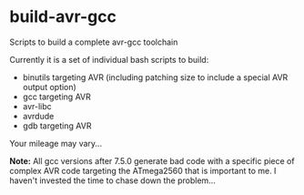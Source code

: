 # build-avr-gcc
Scripts to build a complete avr-gcc toolchain

Currently it is a set of individual bash scripts to build:
* binutils targeting AVR (including patching size to include a special AVR output option)
* gcc targeting AVR
* avr-libc
* avrdude
* gdb targeting AVR


Your mileage may vary...

**Note:** All gcc versions after 7.5.0 generate bad code with a specific piece
of complex AVR code targeting the ATmega2560 that is important to me.  I
haven't invested the time to chase down the problem...
